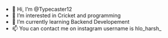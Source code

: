 - 👋 Hi, I’m @Typecaster12
- 👀 I’m interested in Cricket and programming
- 🌱 I’m currently learning Backend Developement
- 📫 You can contact me on instagram username is hlo_harsh_

<!---
Typecaster12/Typecaster12 is a ✨ special ✨ repository because its `README.md` (this file) appears on your GitHub profile.
You can click the Preview link to take a look at your changes.
--->
